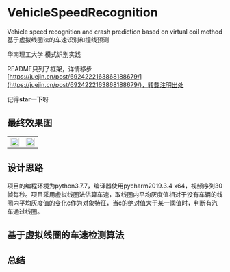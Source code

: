# VehicleSpeedRecognition
Vehicle speed recognition and crash prediction based on virtual coil method 基于虚拟线圈法的车速识别和撞线预测

华南理工大学 模式识别实践

README只列了框架，详情移步[https://juejin.cn/post/6924222163868188679/](https://juejin.cn/post/6924222163868188679/)，转载注明出处

记得**star一下**呀

## 最终效果图
<table width="100%" border="0">
	<tr align="center">
		<td><img src="https://p3-juejin.byteimg.com/tos-cn-i-k3u1fbpfcp/f65f409d38fc45f2a92343b153b914fb~tplv-k3u1fbpfcp-watermark.image" width="100%"  border=0 /></td>
		<td><img src="https://p1-juejin.byteimg.com/tos-cn-i-k3u1fbpfcp/b9b06fc41ec244599b54ec25694d6ca5~tplv-k3u1fbpfcp-watermark.image" width="100%"  border=0 /></td>
	</tr>
</table>

## 设计思路
项目的编程环境为python3.7.7，编译器使用pycharm2019.3.4 x64，视频序列30帧每秒。项目采用虚拟线圈法估算车速，取线圈内平均灰度值相对于没有车辆的线圈内平均灰度值的变化c作为对象特征，当c的绝对值大于某一阈值时，判断有汽车通过线圈。

## 基于虚拟线圈的车速检测算法

## 总结